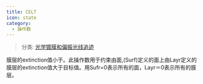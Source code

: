 ```yaml
---
title: CELT
icon: state
category:
  - 操作数
---
```


> 分类: [光学镀膜和偏振光线追迹](/hb/operands/135/895/  "Zemax 操作数 光学镀膜和偏振光线追迹")

膜层的extinction值小于。此操作数用于约束由面,(Surf)定义的面上由Layr定义的膜层的extinction值大于目标值。用Sufr=0表示所有的面，Layr＝0表示所有的膜层。